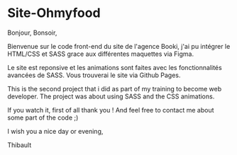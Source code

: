 # Site-Ohmyfood

Bonjour, Bonsoir,

Bienvenue sur le code front-end du site de l'agence Booki, j'ai pu intégrer le HTML/CSS et SASS grace aux différentes maquettes via Figma.

Le site est reponsive et les animations sont faites avec les fonctionnalités avancées de SASS. Vous trouverai le site via Github Pages.



This is the second project that i did as part of my training to become web developer.
The project was about using SASS and the CSS animations.

If you watch it, first of all thank you !
And feel free to contact me about some part of the code ;)

I wish you a nice day or evening,

Thibault
